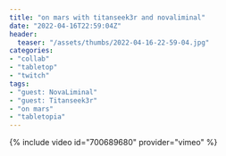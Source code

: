 ```yaml
---
title: "on mars with titanseek3r and novaliminal"
date: "2022-04-16T22:59:04Z"
header:
  teaser: "/assets/thumbs/2022-04-16-22-59-04.jpg"
categories:
- "collab"
- "tabletop"
- "twitch"
tags:
- "guest: NovaLiminal"
- "guest: Titanseek3r"
- "on mars"
- "tabletopia"
---
```

{% include video id="700689680" provider="vimeo" %}
